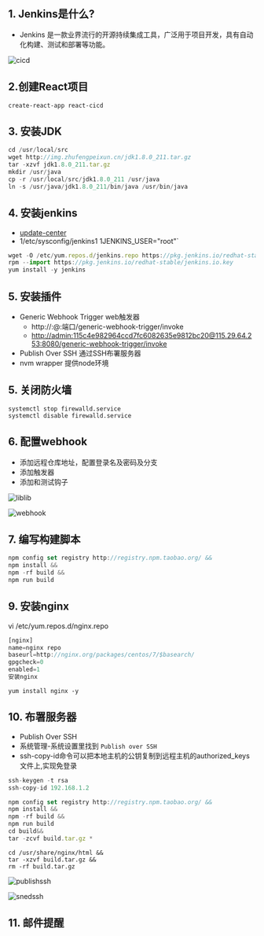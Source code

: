  ## 1\. Jenkins是什么? 

* Jenkins 是一款业界流行的开源持续集成工具，广泛用于项目开发，具有自动化构建、测试和部署等功能。

![cicd](http://img.zhufengpeixun.cn/cicd.jpg)

 ## 2.创建React项目 

```
create-react-app react-cicd
```

 ## 3\. 安装JDK 

```javascript
cd /usr/local/src
wget http://img.zhufengpeixun.cn/jdk1.8.0_211.tar.gz
tar -xzvf jdk1.8.0_211.tar.gz 
mkdir /usr/java
cp -r /usr/local/src/jdk1.8.0_211 /usr/java
ln -s /usr/java/jdk1.8.0_211/bin/java /usr/bin/java
```

 ## 4\. 安装jenkins 

* [update-center](https://mirrors.tuna.tsinghua.edu.cn/jenkins/updates/update-center.json)
* 1/etc/sysconfig/jenkins1 1JENKINS\_USER="root"\`

```javascript
wget -O /etc/yum.repos.d/jenkins.repo https://pkg.jenkins.io/redhat-stable/jenkins.repo
rpm --import https://pkg.jenkins.io/redhat-stable/jenkins.io.key
yum install -y jenkins
```

 ## 5\. 安装插件 

* Generic Webhook Trigger web触发器
  * http://<userid>:<api>@<jenkins>:端口/generic-webhook-trigger/invoke</jenkins></api></userid>
  * [http://admin:115c4e982964ccd7fc6082635e9812bc20@115.29.64.253:8080/generic-webhook-trigger/invoke](http://admin:115c4e982964ccd7fc6082635e9812bc20@115.29.64.253:8080/generic-webhook-trigger/invoke)
* Publish Over SSH 通过SSH布署服务器
* nvm wrapper 提供node环境

 ## 5\. 关闭防火墙 

```
systemctl stop firewalld.service
systemctl disable firewalld.service
```

 ## 6\. 配置webhook 

* 添加远程仓库地址，配置登录名及密码及分支
* 添加触发器
* 添加和测试钩子

![liblib](http://img.zhufengpeixun.cn/liblib.png)

![webhook](http://img.zhufengpeixun.cn/webhook.png)

 ## 7\. 编写构建脚本 

```javascript
npm config set registry http://registry.npm.taobao.org/ &&
npm install &&
npm -rf build &&
npm run build 
```

 ## 9\. 安装nginx 

vi /etc/yum.repos.d/nginx.repo

```javascript
[nginx]
name=nginx repo
baseurl=http://nginx.org/packages/centos/7/$basearch/
gpgcheck=0
enabled=1
安装nginx
```

```
yum install nginx -y
```

 ## 10\. 布署服务器 

* Publish Over SSH
* 系统管理-系统设置里找到 `Publish over SSH`
* ssh-copy-id命令可以把本地主机的公钥复制到远程主机的authorized\_keys文件上,实现免登录

```javascript
ssh-keygen -t rsa
ssh-copy-id 192.168.1.2
```

```javascript
npm config set registry http://registry.npm.taobao.org/ &&
npm install &&
npm -rf build &&
npm run build 
cd build&&
tar -zcvf build.tar.gz *
```

```
cd /usr/share/nginx/html &&
tar -xzvf build.tar.gz &&
rm -rf build.tar.gz
```

![publishssh](http://img.zhufengpeixun.cn/publishssh.png)

![snedssh](http://img.zhufengpeixun.cn/snedssh.png)

 ## 11\. 邮件提醒 